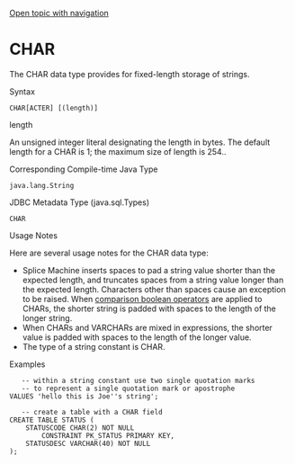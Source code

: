 [Open topic with navigation](../../../index.html#Shared/SQLReference/DataTypes/Char.html)

<a href="" id="DataTypes.Char"></a>[]()CHAR
===========================================

The <span class="CodeFont">CHAR</span> data type provides for fixed-length storage of strings.

Syntax

``` FcnSyntax
CHAR[ACTER] [(length)]
```

length

An unsigned integer literal designating the length in bytes. The default <span class="ItalicFont">length</span> for a <span class="CodeFont">CHAR</span> is <span class="CodeFont">1</span>; the maximum size of <span class="ItalicFont">length</span> is <span class="CodeFont">254</span>..

Corresponding Compile-time Java Type

``` FcnSyntax
java.lang.String
```

JDBC Metadata Type (java.sql.Types)

``` FcnSyntax
CHAR
```

Usage Notes

Here are several usage notes for the <span class="CodeFont">CHAR</span> data type:

-   Splice Machine inserts spaces to pad a string value shorter than the expected length, and truncates spaces from a string value longer than the expected length. Characters other than spaces cause an exception to be raised. When [comparison boolean operators](../Expressions/BooleanExpressions.html) are applied to <span class="CodeFont">CHARs</span>, the shorter string is padded with spaces to the length of the longer string.
-   When <span class="CodeFont">CHARs</span> and <span class="CodeFont">VARCHARs</span> are mixed in expressions, the shorter value is padded with spaces to the length of the longer value.
-   The type of a string constant is <span class="CodeFont">CHAR</span>.

Examples

``` Example
   -- within a string constant use two single quotation marks
   -- to represent a single quotation mark or apostrophe 
VALUES 'hello this is Joe''s string';

   -- create a table with a CHAR field
CREATE TABLE STATUS (
    STATUSCODE CHAR(2) NOT NULL
        CONSTRAINT PK_STATUS PRIMARY KEY,
    STATUSDESC VARCHAR(40) NOT NULL
);    
```

 


